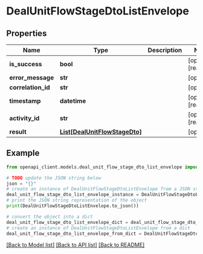 # DealUnitFlowStageDtoListEnvelope


## Properties

Name | Type | Description | Notes
------------ | ------------- | ------------- | -------------
**is_success** | **bool** |  | [optional] [readonly] 
**error_message** | **str** |  | [optional] 
**correlation_id** | **str** |  | [optional] 
**timestamp** | **datetime** |  | [optional] [readonly] 
**activity_id** | **str** |  | [optional] [readonly] 
**result** | [**List[DealUnitFlowStageDto]**](DealUnitFlowStageDto.md) |  | [optional] 

## Example

```python
from openapi_client.models.deal_unit_flow_stage_dto_list_envelope import DealUnitFlowStageDtoListEnvelope

# TODO update the JSON string below
json = "{}"
# create an instance of DealUnitFlowStageDtoListEnvelope from a JSON string
deal_unit_flow_stage_dto_list_envelope_instance = DealUnitFlowStageDtoListEnvelope.from_json(json)
# print the JSON string representation of the object
print(DealUnitFlowStageDtoListEnvelope.to_json())

# convert the object into a dict
deal_unit_flow_stage_dto_list_envelope_dict = deal_unit_flow_stage_dto_list_envelope_instance.to_dict()
# create an instance of DealUnitFlowStageDtoListEnvelope from a dict
deal_unit_flow_stage_dto_list_envelope_from_dict = DealUnitFlowStageDtoListEnvelope.from_dict(deal_unit_flow_stage_dto_list_envelope_dict)
```
[[Back to Model list]](../README.md#documentation-for-models) [[Back to API list]](../README.md#documentation-for-api-endpoints) [[Back to README]](../README.md)


